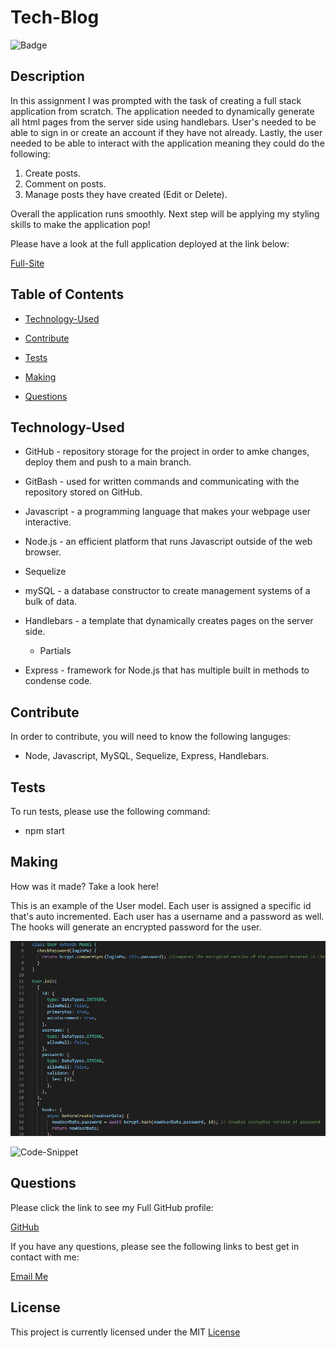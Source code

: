 # Tech-Blog


![Badge](https://img.shields.io/badge/license-MIT-blue)
  

## Description

In this assignment I was prompted with the task of creating a full stack application from scratch. The application needed to dynamically generate all html pages from the server side using handlebars. User's needed to be able to sign in or create an account if they have not already. Lastly, the user needed to be able to interact with the application meaning they could do the following:

1) Create posts.
2) Comment on posts.
3) Manage posts they have created (Edit or Delete).
 
Overall the application runs smoothly. Next step will be applying my styling skills to make the application pop!

Please have a look at the full application deployed at the link below:

[Full-Site](https://techblogger1.herokuapp.com/)



## Table of Contents


* [Technology-Used](#technology-used)

* [Contribute](#contribute)

* [Tests](#tests)

* [Making](#making)

* [Questions](#questions)




## Technology-Used

- GitHub - repository storage for the project in order to amke changes, deploy them and push to a main branch. 

- GitBash - used for written commands and communicating with the repository stored on GitHub.

- Javascript - a programming language that makes your webpage user interactive.

- Node.js - an efficient platform that runs Javascript outside of the web browser.

- Sequelize

- mySQL - a database constructor to create management systems of a bulk of data.

- Handlebars - a template that dynamically creates pages on the server side.
    - Partials

- Express - framework for Node.js that has multiple built in methods to condense code.


## Contribute 
    
In order to contribute, you will need to know the following languges:
    
  - Node, Javascript, MySQL, Sequelize, Express, Handlebars.

## Tests

To run tests, please use the following command:

  - npm start


## Making

How was it made? Take a look here!

This is an example of the User model. Each user is assigned a specific id that's auto incremented. Each user has a username and a password as well. The hooks will generate an encrypted password for the user.

![Code-Snippet](/images/usermodel.PNG)



![Code-Snippet]()


## Questions

Please click the link to see my Full GitHub profile:

[GitHub](https://github.com/dnovelli1)

If you have any questions, please see the following links to best get in contact with me:

[Email Me](jakenovelli11@gmail.com)


## License

This project is currently licensed under the MIT [License](https://choosealicense.com/licenses/mit/)
  
